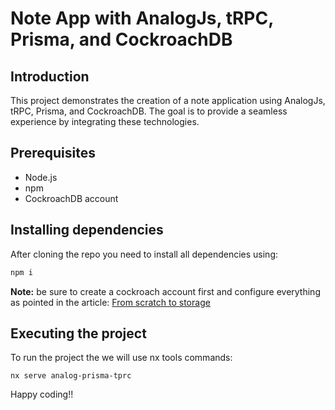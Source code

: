 # Note App with AnalogJs, tRPC, Prisma, and CockroachDB

## Introduction

This project demonstrates the creation of a note application using AnalogJs, tRPC, Prisma, and CockroachDB. The goal is to provide a seamless experience by integrating these technologies.

## Prerequisites

- Node.js
- npm
- CockroachDB account

## Installing dependencies

After cloning the repo you need to install all dependencies using:

```bash
npm i
```

**Note:** be sure to create a cockroach account first and configure everything as pointed in the article: [From scratch to storage](http://localhost:4200/blog/from-scratch-to-storage)

## Executing the project

To run the project the we will use nx tools commands:

```shell
nx serve analog-prisma-tprc
```

Happy coding!!
